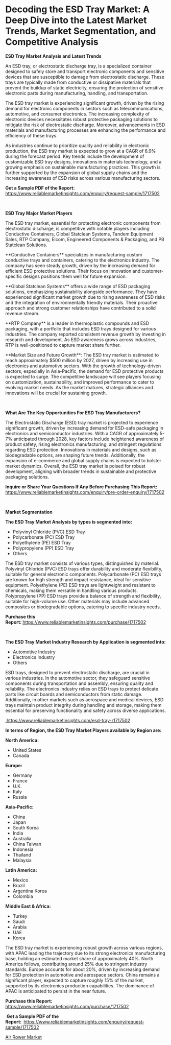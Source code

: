 <p><h1>Decoding the ESD Tray Market: A Deep Dive into the Latest Market Trends, Market Segmentation, and Competitive Analysis</h1></p><p><strong>ESD Tray Market Analysis and Latest Trends</strong></p>
<p><p>An ESD tray, or electrostatic discharge tray, is a specialized container designed to safely store and transport electronic components and sensitive devices that are susceptible to damage from electrostatic discharge. These trays are typically made from conductive or dissipative materials that prevent the buildup of static electricity, ensuring the protection of sensitive electronic parts during manufacturing, handling, and transportation.</p><p>The ESD tray market is experiencing significant growth, driven by the rising demand for electronic components in sectors such as telecommunications, automotive, and consumer electronics. The increasing complexity of electronic devices necessitates robust protective packaging solutions to mitigate the risk of electrostatic discharge. Moreover, advancements in ESD materials and manufacturing processes are enhancing the performance and efficiency of these trays.</p><p>As industries continue to prioritize quality and reliability in electronic production, the ESD tray market is expected to grow at a CAGR of 6.9% during the forecast period. Key trends include the development of customizable ESD tray designs, innovations in materials technology, and a growing emphasis on sustainable manufacturing practices. This growth is further supported by the expansion of global supply chains and the increasing awareness of ESD risks across various manufacturing sectors.</p></p>
<p><strong>Get a Sample PDF of the Report:&nbsp;</strong> <a href="https://www.reliablemarketinsights.com/enquiry/request-sample/1717502?utm_campaign=3191&utm_medium=2&utm_source=Github&utm_content=ia&utm_term=25032025&utm_id=esd-tray">https://www.reliablemarketinsights.com/enquiry/request-sample/1717502</a></p>
<p>&nbsp;</p>
<p><strong>ESD Tray Major Market Players</strong></p>
<p><p>The ESD tray market, essential for protecting electronic components from electrostatic discharge, is competitive with notable players including Conductive Containers, Global Statclean Systems, Tandem Equipment Sales, RTP Company, Elcom, Engineered Components & Packaging, and PB Statclean Solutions.</p><p>**Conductive Containers** specializes in manufacturing custom conductive trays and containers, catering to the electronics industry. The company has seen steady growth, driven by the increasing demand for efficient ESD protective solutions. Their focus on innovation and customer-specific designs positions them well for future expansion.</p><p>**Global Statclean Systems** offers a wide range of ESD packaging solutions, emphasizing sustainability alongside performance. They have experienced significant market growth due to rising awareness of ESD risks and the integration of environmentally friendly materials. Their proactive approach and strong customer relationships have contributed to a solid revenue stream.</p><p>**RTP Company** is a leader in thermoplastic compounds and ESD packaging, with a portfolio that includes ESD trays designed for various industries. The company reported consistent revenue growth by investing in research and development. As ESD awareness grows across industries, RTP is well-positioned to capture market share further.</p><p>**Market Size and Future Growth**: The ESD tray market is estimated to reach approximately $500 million by 2027, driven by increasing use in electronics and automotive sectors. With the growth of technology-driven sectors, especially in Asia-Pacific, the demand for ESD protective products is expected to surge. The competitive landscape will see players focusing on customization, sustainability, and improved performance to cater to evolving market needs. As the market matures, strategic alliances and innovations will be crucial for sustaining growth.</p></p>
<p>&nbsp;</p>
<p><strong>What Are The Key Opportunities For ESD Tray Manufacturers?</strong></p>
<p><p>The Electrostatic Discharge (ESD) tray market is projected to experience significant growth, driven by increasing demand for ESD-safe packaging in electronics and semiconductor industries. With a CAGR of approximately 5-7% anticipated through 2028, key factors include heightened awareness of product safety, rising electronics manufacturing, and stringent regulations regarding ESD protection. Innovations in materials and designs, such as biodegradable options, are shaping future trends. Additionally, the expansion of e-commerce and global supply chains is expected to bolster market dynamics. Overall, the ESD tray market is poised for robust development, aligning with broader trends in sustainable and protective packaging solutions.</p></p>
<p><strong>Inquire or Share Your Questions If Any Before Purchasing This Report:</strong> <a href="https://www.reliablemarketinsights.com/enquiry/pre-order-enquiry/1717502?utm_campaign=3191&utm_medium=2&utm_source=Github&utm_content=ia&utm_term=25032025&utm_id=esd-tray">https://www.reliablemarketinsights.com/enquiry/pre-order-enquiry/1717502</a></p>
<p>&nbsp;</p>
<p><strong>Market Segmentation</strong></p>
<p><strong>The ESD Tray Market Analysis by types is segmented into:</strong></p>
<p><ul><li>Polyvinyl Chloride (PVC) ESD Tray</li><li>Polycarbonate (PC) ESD Tray</li><li>Polyethylene (PE) ESD Tray</li><li>Polypropylene (PP) ESD Tray</li><li>Others</li></ul></p>
<p><p>The ESD tray market consists of various types, distinguished by material. Polyvinyl Chloride (PVC) ESD trays offer durability and moderate flexibility, suitable for general electronic components. Polycarbonate (PC) ESD trays are known for high strength and impact resistance, ideal for sensitive equipment. Polyethylene (PE) ESD trays are lightweight and resistant to chemicals, making them versatile in handling various products. Polypropylene (PP) ESD trays provide a balance of strength and flexibility, suitable for high-volume use. Other materials may include advanced composites or biodegradable options, catering to specific industry needs.</p></p>
<p><strong>Purchase this Report:&nbsp;</strong><a href="https://www.reliablemarketinsights.com/purchase/1717502?utm_campaign=3191&utm_medium=2&utm_source=Github&utm_content=ia&utm_term=25032025&utm_id=esd-tray">https://www.reliablemarketinsights.com/purchase/1717502</a></p>
<p>&nbsp;</p>
<p><strong>The ESD Tray Market Industry Research by Application is segmented into:</strong></p>
<p><ul><li>Automotive Industry</li><li>Electronics Industry</li><li>Others</li></ul></p>
<p><p>ESD trays, designed to prevent electrostatic discharge, are crucial in various industries. In the automotive sector, they safeguard sensitive components during transportation and assembly, ensuring quality and reliability. The electronics industry relies on ESD trays to protect delicate parts like circuit boards and semiconductors from static damage. Additionally, in other markets such as aerospace and medical devices, ESD trays maintain product integrity during handling and storage, making them essential for preserving functionality and safety across diverse applications.</p></p>
<p><a href="https://www.reliablemarketinsights.com/esd-tray-r1717502?utm_campaign=3191&utm_medium=2&utm_source=Github&utm_content=ia&utm_term=25032025&utm_id=esd-tray">&nbsp;https://www.reliablemarketinsights.com/esd-tray-r1717502</a></p>
<p><strong>In terms of Region, the ESD Tray Market Players available by Region are:</strong></p>
<p>
    <p> <strong> North America: </strong>
        <ul>
            <li>United States</li>
            <li>Canada</li>
        </ul>
        </p> 
    <p> <strong> Europe: </strong>
        <ul>
            <li>Germany</li>
            <li>France</li>
            <li>U.K.</li>
            <li>Italy</li>
            <li>Russia</li>
        </ul>
        </p> 
    <p> <strong> Asia-Pacific: </strong>
        <ul>
            <li>China</li>
            <li>Japan</li>
            <li>South Korea</li>
            <li>India</li>
            <li>Australia</li>
            <li>China Taiwan</li>
            <li>Indonesia</li>
            <li>Thailand</li>
            <li>Malaysia</li>
        </ul>
        </p> 
    <p> <strong> Latin America: </strong>
        <ul>
            <li>Mexico</li>
            <li>Brazil</li>
            <li>Argentina Korea</li>
            <li>Colombia</li>
        </ul>
        </p> 
    <p> <strong> Middle East & Africa: </strong>
        <ul>
            <li>Turkey</li>
            <li>Saudi</li>
            <li>Arabia</li>
            <li>UAE</li>
            <li>Korea</li>
        </ul>
    </p>
    </p>
<p><p>The ESD tray market is experiencing robust growth across various regions, with APAC leading the trajectory due to its strong electronics manufacturing base, holding an estimated market share of approximately 40%. North America follows, contributing around 25% due to stringent industry standards. Europe accounts for about 20%, driven by increasing demand for ESD protection in automotive and aerospace sectors. China remains a significant player, expected to capture roughly 15% of the market, supported by its electronics production capabilities. The dominance of APAC is anticipated to persist in the near future.</p></p>
<p><strong>Purchase this Report: </strong><a href="https://www.reliablemarketinsights.com/purchase/1717502?utm_campaign=3191&utm_medium=2&utm_source=Github&utm_content=ia&utm_term=25032025&utm_id=esd-tray">https://www.reliablemarketinsights.com/purchase/1717502</a></p>
<p>&nbsp;<strong>Get a Sample PDF of the Report:&nbsp;&nbsp;</strong><a href="https://www.reliablemarketinsights.com/enquiry/request-sample/1717502?utm_campaign=3191&utm_medium=2&utm_source=Github&utm_content=ia&utm_term=25032025&utm_id=esd-tray">https://www.reliablemarketinsights.com/enquiry/request-sample/1717502</a></p>
<p><strong></strong></p>
<p><p><a href="https://github.com/supicweg/Market-Research-Report-List-1/blob/main/air-rower-market.md?utm_campaign=3191&utm_medium=2&utm_source=Github&utm_content=ia&utm_term=25032025&utm_id=esd-tray">Air Rower Market</a></p></p>
